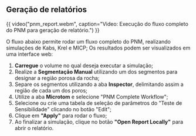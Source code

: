 ## Geração de relatórios

{{ video("pnm_report.webm", caption="Video: Execução do fluxo completo do PNM para geração de relatório.") }}

O fluxo abaixo permite rodar um fluxo completo do PNM, realizando simulações de Kabs, Krel e MICP; Os resultados podem ser visualizados em uma interface web:

1.  **Carregue** o volume no qual deseja executar a simulação;
2.  Realize a **Segmentação Manual** utilizando um dos segmentos para designar a região porosa da rocha;
3.  Separe os segmentos utilizando a aba **Inspector**, delimitando assim a região de cada um dos poros;
4.  Utilize a aba **Microtom** e selecione "PNM Complete Workflow";
5.  Selecione ou crie uma tabela de seleção de parâmetros do "Teste de Sensibilidade" clicando no botão "Edit";
6.  Clique em **"Apply"** para rodar o fluxo;
7.  Ao finalizar a simulação, clique no botão **"Open Report Locally"** para abrir o relatório.
